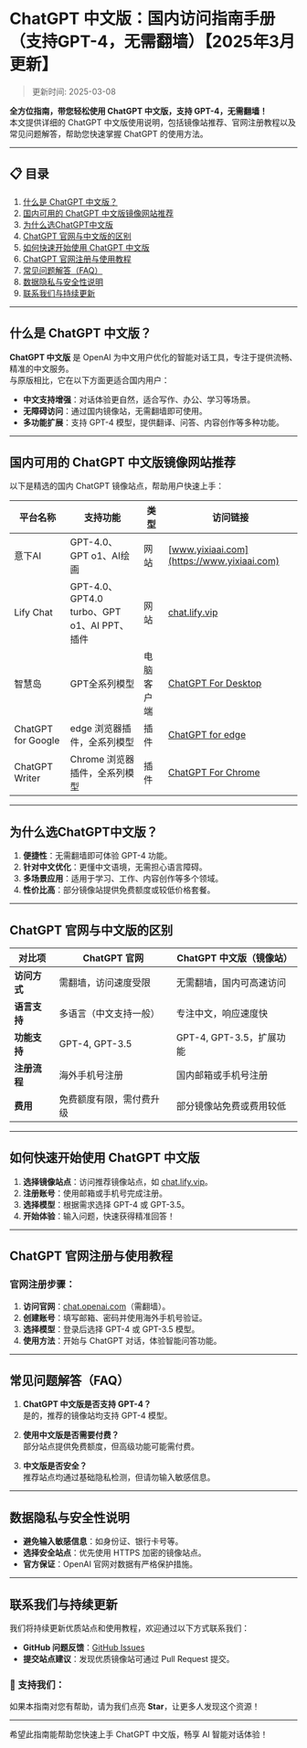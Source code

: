 # ChatGPT 中文版：国内访问指南手册（支持GPT-4，无需翻墙）【2025年3月更新】

>更新时间: 2025-03-08


**全方位指南，带您轻松使用 ChatGPT 中文版，支持 GPT-4，无需翻墙！**  
本文提供详细的 ChatGPT 中文版使用说明，包括镜像站推荐、官网注册教程以及常见问题解答，帮助您快速掌握 ChatGPT 的使用方法。

---

## 📋 目录
1. [什么是 ChatGPT 中文版？](#什么是-chatgpt-中文版)  
2. [国内可用的 ChatGPT 中文版镜像网站推荐](#国内可用的-chatgpt-中文版镜像网站推荐)  
3. [为什么选ChatGPT中文版](#为什么选chatgpt中文版)  
4. [ChatGPT 官网与中文版的区别](#chatgpt-官网与中文版的区别)  
5. [如何快速开始使用 ChatGPT 中文版](#如何快速开始使用-chatgpt-中文版)  
6. [ChatGPT 官网注册与使用教程](#chatgpt-官网注册与使用教程)  
7. [常见问题解答（FAQ）](#常见问题解答faq)  
8. [数据隐私与安全性说明](#数据隐私与安全性说明)  
9. [联系我们与持续更新](#联系我们与持续更新)  

---

## 什么是 ChatGPT 中文版？

**ChatGPT 中文版** 是 OpenAI 为中文用户优化的智能对话工具，专注于提供流畅、精准的中文服务。  
与原版相比，它在以下方面更适合国内用户：

- **中文支持增强**：对话体验更自然，适合写作、办公、学习等场景。
- **无障碍访问**：通过国内镜像站，无需翻墙即可使用。
- **多功能扩展**：支持 GPT-4 模型，提供翻译、问答、内容创作等多种功能。

---

## 国内可用的 ChatGPT 中文版镜像网站推荐

以下是精选的国内 ChatGPT 镜像站点，帮助用户快速上手：

| 平台名称            | 支持功能                   | 类型         | 访问链接                                                                                                                                    |
| ------------------- | -------------------------- | ------------ | ------------------------------------------------------------------------------------------------------------------------------------------ |
| 意下AI              | GPT-4.0、GPT o1、AI绘画     | 网站         | [www.yixiaai.com](https://www.yixiaai.com)                                                                                                  |
| Lify Chat           | GPT-4.0、GPT4.0 turbo、GPT o1、AI PPT、插件 | 网站        | [chat.lify.vip](https://chat.lify.vip)                                                                                                      |
| 智慧岛              | GPT全系列模型              | 电脑客户端   | [ChatGPT For Desktop](https://chatknow.lify.vip/software/AI%E6%99%BA%E6%85%A7%E5%B2%9B_1.0.0_x64_zh-CN.msi)                                |
| ChatGPT for Google  | edge 浏览器插件，全系列模型 | 插件         | [ChatGPT for edge](https://microsoftedge.microsoft.com/addons/detail/chatgpt%E4%B8%AD%E6%96%87%E7%89%88%EF%BC%88%E4%B8%AD%E6%96%87%E7%95%8C%E9%9D%A2%E3%80%81%E5%AF%B9%E8%AF%9D%E3%80%81%E5%86%99%E4%BD%9C%E3%80%81%E7%BB%98%E7%94%BB/lmlenkgcieicbnpobkhmpcgmamahahil) |
| ChatGPT Writer      | Chrome 浏览器插件，全系列模型 | 插件         | [ChatGPT For Chrome](https://chromewebstore.google.com/detail/chatgpt%E4%B8%AD%E6%96%87%E7%89%88%EF%BC%88ai-%E6%99%BA%E6%85%A7%E5%B2%9B%EF%BC%89/jffjfhngfgcglmjjpakgekefpegmhkll?hl=zh-CN&utm_source=ext_sidebar) |

---

## 为什么选ChatGPT中文版？

1. **便捷性**：无需翻墙即可体验 GPT-4 功能。  
2. **针对中文优化**：更懂中文语境，无需担心语言障碍。  
3. **多场景应用**：适用于学习、工作、内容创作等多个领域。  
4. **性价比高**：部分镜像站提供免费额度或较低价格套餐。  

---

## ChatGPT 官网与中文版的区别

| 对比项              | ChatGPT 官网                | ChatGPT 中文版（镜像站）       |
|---------------------|-----------------------------|--------------------------------|
| **访问方式**        | 需翻墙，访问速度受限         | 无需翻墙，国内可高速访问        |
| **语言支持**        | 多语言（中文支持一般）        | 专注中文，响应速度快             |
| **功能支持**        | GPT-4, GPT-3.5             | GPT-4, GPT-3.5，扩展功能         |
| **注册流程**        | 海外手机号注册              | 国内邮箱或手机号注册             |
| **费用**            | 免费额度有限，需付费升级     | 部分镜像站免费或费用较低          |

---

## 如何快速开始使用 ChatGPT 中文版

1. **选择镜像站点**：访问推荐镜像站点，如 [chat.lify.vip](https://chat.lify.vip)。  
2. **注册账号**：使用邮箱或手机号完成注册。  
3. **选择模型**：根据需求选择 GPT-4 或 GPT-3.5。  
4. **开始体验**：输入问题，快速获得精准回答！  

---

## ChatGPT 官网注册与使用教程

### 官网注册步骤：
1. **访问官网**：[chat.openai.com](https://chat.openai.com)（需翻墙）。  
2. **创建账号**：填写邮箱、密码并使用海外手机号验证。  
3. **选择模型**：登录后选择 GPT-4 或 GPT-3.5 模型。  
4. **使用方法**：开始与 ChatGPT 对话，体验智能问答功能。  

---

## 常见问题解答（FAQ）

1. **ChatGPT 中文版是否支持 GPT-4？**  
   是的，推荐的镜像站均支持 GPT-4 模型。

2. **使用中文版是否需要付费？**  
   部分站点提供免费额度，但高级功能可能需付费。

3. **中文版是否安全？**  
   推荐站点均通过基础隐私检测，但请勿输入敏感信息。  

---

## 数据隐私与安全性说明

- **避免输入敏感信息**：如身份证、银行卡号等。  
- **选择安全站点**：优先使用 HTTPS 加密的镜像站点。  
- **官方保证**：OpenAI 官网对数据有严格保护措施。

---

## 联系我们与持续更新

我们将持续更新优质站点和使用教程，欢迎通过以下方式联系我们：  
- **GitHub 问题反馈**：[GitHub Issues](https://github.com/chatgpt-chinese-mirrors/ChatGPT-chinese-site/issues)  
- **提交站点建议**：发现优质镜像站可通过 Pull Request 提交。  

### 🌟 支持我们：  
如果本指南对您有帮助，请为我们点亮 **Star**，让更多人发现这个资源！

--- 

希望此指南能帮助您快速上手 ChatGPT 中文版，畅享 AI 智能对话体验！
